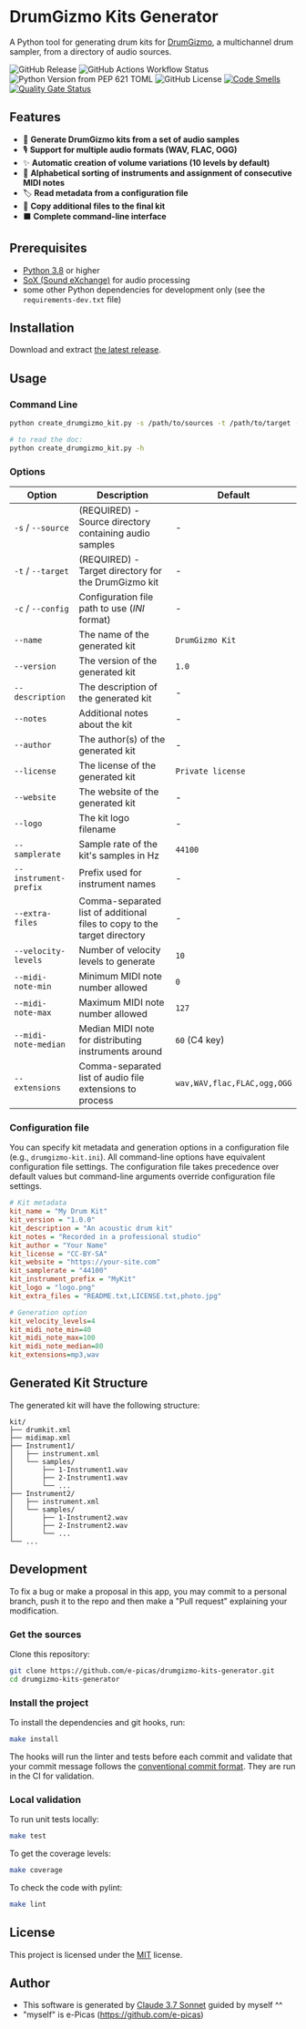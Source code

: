 # DrumGizmo Kits Generator

A Python tool for generating drum kits for [DrumGizmo](https://drumgizmo.org/), a multichannel drum sampler, from a directory of audio sources.

![GitHub Release](https://img.shields.io/github/v/release/e-picas/drumgizmo-kits-generator)
![GitHub Actions Workflow Status](https://img.shields.io/github/actions/workflow/status/e-picas/drumgizmo-kits-generator/quality.yml?branch=master)
![Python Version from PEP 621 TOML](https://img.shields.io/python/required-version-toml?tomlFilePath=https%3A%2F%2Fraw.githubusercontent.com%2Fe-picas%2Fdrumgizmo-kits-generator%2Frefs%2Fheads%2Fmaster%2Fpyproject.toml)
![GitHub License](https://img.shields.io/github/license/e-picas/drumgizmo-kits-generator)
[![Code Smells](https://sonarcloud.io/api/project_badges/measure?project=e-picas_drumgizmo-kits-generator&metric=code_smells)](https://sonarcloud.io/summary/new_code?id=e-picas_drumgizmo-kits-generator)
[![Quality Gate Status](https://sonarcloud.io/api/project_badges/measure?project=e-picas_drumgizmo-kits-generator&metric=alert_status)](https://sonarcloud.io/summary/new_code?id=e-picas_drumgizmo-kits-generator)

## Features

- 🚀 **Generate DrumGizmo kits from a set of audio samples**
- 🎙️ **Support for multiple audio formats (WAV, FLAC, OGG)**
- ✨ **Automatic creation of volume variations (10 levels by default)**
- 🧮 **Alphabetical sorting of instruments and assignment of consecutive MIDI notes**
- 🏷️ **Read metadata from a configuration file**
- 📜 **Copy additional files to the final kit**
- ⬛ **Complete command-line interface**

## Prerequisites

- [Python 3.8](https://www.python.org/downloads/) or higher
- [SoX (Sound eXchange)](https://sourceforge.net/projects/sox/) for audio processing
- some other Python dependencies for development only (see the `requirements-dev.txt` file)

## Installation

Download and extract [the latest release](https://github.com/e-picas/drumgizmo-kits-generator/releases).

## Usage

### Command Line

```bash
python create_drumgizmo_kit.py -s /path/to/sources -t /path/to/target -c /path/to/config.ini

# to read the doc:
python create_drumgizmo_kit.py -h
```

### Options

| Option | Description | Default |
|----------------------|---------------------|-------------|
| `-s` / `--source` | (REQUIRED) - Source directory containing audio samples | - |
| `-t` / `--target` | (REQUIRED) - Target directory for the DrumGizmo kit | - |
| `-c` / `--config` | Configuration file path to use (*INI* format) | - |
| `--name` | The name of the generated kit | `DrumGizmo Kit` |
| `--version` | The version of the generated kit | `1.0` |
| `--description` | The description of the generated kit | - |
| `--notes` | Additional notes about the kit | - |
| `--author` | The author(s) of the generated kit | - |
| `--license` | The license of the generated kit | `Private license` |
| `--website` | The website of the generated kit | - |
| `--logo` | The kit logo filename | - |
| `--samplerate` | Sample rate of the kit's samples in Hz | `44100` |
| `--instrument-prefix` | Prefix used for instrument names | - |
| `--extra-files` | Comma-separated list of additional files to copy to the target directory | - |
| `--velocity-levels` | Number of velocity levels to generate | `10` |
| `--midi-note-min` | Minimum MIDI note number allowed | `0` |
| `--midi-note-max` | Maximum MIDI note number allowed | `127` |
| `--midi-note-median` | Median MIDI note for distributing instruments around | `60` (C4 key) |
| `--extensions` | Comma-separated list of audio file extensions to process | `wav,WAV,flac,FLAC,ogg,OGG` |

### Configuration file

You can specify kit metadata and generation options in a configuration file (e.g., `drumgizmo-kit.ini`).
All command-line options have equivalent configuration file settings. The configuration file takes precedence over default values but command-line arguments override configuration file settings.

```ini
# Kit metadata
kit_name = "My Drum Kit"
kit_version = "1.0.0"
kit_description = "An acoustic drum kit"
kit_notes = "Recorded in a professional studio"
kit_author = "Your Name"
kit_license = "CC-BY-SA"
kit_website = "https://your-site.com"
kit_samplerate = "44100"
kit_instrument_prefix = "MyKit"
kit_logo = "logo.png"
kit_extra_files = "README.txt,LICENSE.txt,photo.jpg"

# Generation option
kit_velocity_levels=4
kit_midi_note_min=40
kit_midi_note_max=100
kit_midi_note_median=80
kit_extensions=mp3,wav
```

## Generated Kit Structure

The generated kit will have the following structure:

```
kit/
├── drumkit.xml
├── midimap.xml
├── Instrument1/
│   ├── instrument.xml
│   └── samples/
│       ├── 1-Instrument1.wav
│       ├── 2-Instrument1.wav
│       └── ...
├── Instrument2/
│   ├── instrument.xml
│   └── samples/
│       ├── 1-Instrument2.wav
│       ├── 2-Instrument2.wav
│       └── ...
└── ...
```

## Development

To fix a bug or make a proposal in this app, you may commit to a personal branch, push it to the repo and then
make a "Pull request" explaining your modification.

### Get the sources

Clone this repository:

```bash
git clone https://github.com/e-picas/drumgizmo-kits-generator.git
cd drumgizmo-kits-generator
```

### Install the project

To install the dependencies and git hooks, run:

```bash
make install
```

The hooks will run the linter and tests before each commit and validate that your commit message follows the [conventional commit format](https://www.conventionalcommits.org/en/v1.0.0/). They are run in the CI for validation.

### Local validation

To run unit tests locally:

```bash
make test
```

To get the coverage levels:

```bash
make coverage
```

To check the code with pylint:

```bash
make lint
```

## License

This project is licensed under the [MIT](LICENSE) license.

## Author

- This software is generated by [Claude 3.7 Sonnet](https://claude.ai/) guided by myself ^^
- "myself" is e-Picas (<https://github.com/e-picas>)
